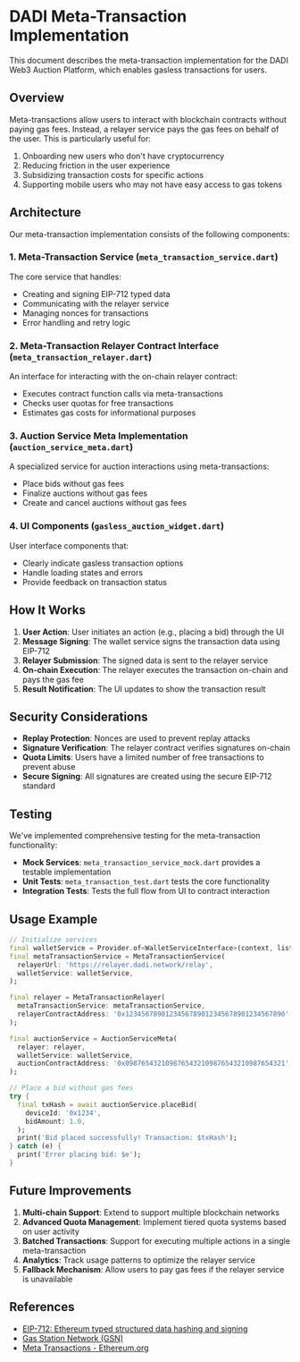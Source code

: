 # DADI Meta-Transaction Implementation

This document describes the meta-transaction implementation for the DADI Web3 Auction Platform, which enables gasless transactions for users.

## Overview

Meta-transactions allow users to interact with blockchain contracts without paying gas fees. Instead, a relayer service pays the gas fees on behalf of the user. This is particularly useful for:

1. Onboarding new users who don't have cryptocurrency
2. Reducing friction in the user experience
3. Subsidizing transaction costs for specific actions
4. Supporting mobile users who may not have easy access to gas tokens

## Architecture

Our meta-transaction implementation consists of the following components:

### 1. Meta-Transaction Service (`meta_transaction_service.dart`)

The core service that handles:
- Creating and signing EIP-712 typed data
- Communicating with the relayer service
- Managing nonces for transactions
- Error handling and retry logic

### 2. Meta-Transaction Relayer Contract Interface (`meta_transaction_relayer.dart`)

An interface for interacting with the on-chain relayer contract:
- Executes contract function calls via meta-transactions
- Checks user quotas for free transactions
- Estimates gas costs for informational purposes

### 3. Auction Service Meta Implementation (`auction_service_meta.dart`)

A specialized service for auction interactions using meta-transactions:
- Place bids without gas fees
- Finalize auctions without gas fees
- Create and cancel auctions without gas fees

### 4. UI Components (`gasless_auction_widget.dart`)

User interface components that:
- Clearly indicate gasless transaction options
- Handle loading states and errors
- Provide feedback on transaction status

## How It Works

1. **User Action**: User initiates an action (e.g., placing a bid) through the UI
2. **Message Signing**: The wallet service signs the transaction data using EIP-712
3. **Relayer Submission**: The signed data is sent to the relayer service
4. **On-chain Execution**: The relayer executes the transaction on-chain and pays the gas fee
5. **Result Notification**: The UI updates to show the transaction result

## Security Considerations

- **Replay Protection**: Nonces are used to prevent replay attacks
- **Signature Verification**: The relayer contract verifies signatures on-chain
- **Quota Limits**: Users have a limited number of free transactions to prevent abuse
- **Secure Signing**: All signatures are created using the secure EIP-712 standard

## Testing

We've implemented comprehensive testing for the meta-transaction functionality:

- **Mock Services**: `meta_transaction_service_mock.dart` provides a testable implementation
- **Unit Tests**: `meta_transaction_test.dart` tests the core functionality
- **Integration Tests**: Tests the full flow from UI to contract interaction

## Usage Example

```dart
// Initialize services
final walletService = Provider.of<WalletServiceInterface>(context, listen: false);
final metaTransactionService = MetaTransactionService(
  relayerUrl: 'https://relayer.dadi.network/relay',
  walletService: walletService,
);

final relayer = MetaTransactionRelayer(
  metaTransactionService: metaTransactionService,
  relayerContractAddress: '0x1234567890123456789012345678901234567890',
);

final auctionService = AuctionServiceMeta(
  relayer: relayer,
  walletService: walletService,
  auctionContractAddress: '0x0987654321098765432109876543210987654321',
);

// Place a bid without gas fees
try {
  final txHash = await auctionService.placeBid(
    deviceId: '0x1234',
    bidAmount: 1.0,
  );
  print('Bid placed successfully! Transaction: $txHash');
} catch (e) {
  print('Error placing bid: $e');
}
```

## Future Improvements

1. **Multi-chain Support**: Extend to support multiple blockchain networks
2. **Advanced Quota Management**: Implement tiered quota systems based on user activity
3. **Batched Transactions**: Support for executing multiple actions in a single meta-transaction
4. **Analytics**: Track usage patterns to optimize the relayer service
5. **Fallback Mechanism**: Allow users to pay gas fees if the relayer service is unavailable

## References

- [EIP-712: Ethereum typed structured data hashing and signing](https://eips.ethereum.org/EIPS/eip-712)
- [Gas Station Network (GSN)](https://docs.opengsn.org/)
- [Meta Transactions - Ethereum.org](https://ethereum.org/en/developers/docs/transactions/#meta-transactions)
